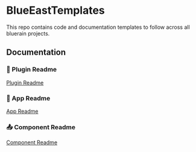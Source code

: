 # BlueEastTemplates

This repo contains code and documentation templates to follow across all bluerain projects.

## Documentation

### :electric_plug: Plugin Readme
[Plugin Readme](https://github.com/BlueEastCode/BlueEastTemplates/blob/master/templates/PluginTemplate.md)

### :iphone: App Readme
[App Readme](https://github.com/BlueEastCode/BlueEastTemplates/blob/master/templates/AppTemplate.md)

### :outbox_tray: Component Readme
[Component Readme](https://github.com/BlueEastCode/BlueEastTemplates/blob/master/templates/ComponentTemplate.md)
